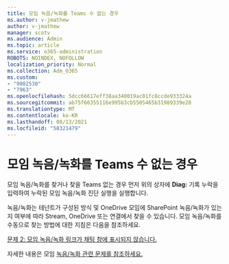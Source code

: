 ```yaml
---
title: 모임 녹음/녹화를 Teams 수 없는 경우
ms.author: v-jmathew
author: v-jmathew
manager: scotv
ms.audience: Admin
ms.topic: article
ms.service: o365-administration
ROBOTS: NOINDEX, NOFOLLOW
localization_priority: Normal
ms.collection: Adm_O365
ms.custom:
- "9002530"
- "7963"
ms.openlocfilehash: 5dcc66617eff38aa340019ac01fc8ccde933324a
ms.sourcegitcommit: ab75f66355116e995b3cb5505465b31989339e28
ms.translationtype: MT
ms.contentlocale: ko-KR
ms.lasthandoff: 08/13/2021
ms.locfileid: "58321479"
---
```

# <a name="cant-find-the-teams-meeting-recording"></a>모임 녹음/녹화를 Teams 수 없는 경우

모임 녹음/녹화를 찾거나 찾을 Teams 없는 경우 먼저 위의 상자에 **Diag:** 기록 누락을 입력하여 누락된 모임 녹음/녹화 진단 실행을 실행합니다. 

녹음/녹화는 테넌트가 구성된 방식 및 OneDrive 모임에 SharePoint 녹음/녹화가 있는지 여부에 따라 Stream, OneDrive 또는 연결에서 찾을 수 있습니다. 모임 녹음/녹화를 수동으로 찾는 방법에 대한 지침은 다음을 참조하세요. 

[문제 2: 모임 녹음/녹화 링크가 채팅 창에 표시되지 않습니다.](https://docs.microsoft.com/microsoftteams/troubleshoot/meetings/troubleshoot-meeting-recording-issues#issue-2-the-meeting-recording-link-isnt-visible-in-a-chat-window)

자세한 내용은 모임 [녹음/녹화 관련 문제를 참조하세요.](https://docs.microsoft.com/microsoftteams/troubleshoot/meetings/troubleshoot-meeting-recording-issues)

